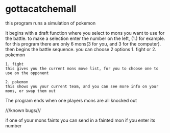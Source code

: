 # gottacatchemall
this program runs a simulation of pokemon

It begins with a draft function where you select to mons you want to use for the battle.
to make a selection enter the number on the left, (1.) for example.
for this program there are only 6 mons(3 for you, and 3 for the computer).
then begins the battle sequence.
you can choose 2 options 1. fight or 2. pokemon

	1. fight
	this gives you the current mons move list, for you to choose one to use on the opponent

	2. pokemon
	this shows you your current team, and you can see more info on your mons, or swap them out

The program ends when one players mons are all knocked out

///known bugs///

if one of your mons faints you can send in a fainted mon if you enter its number
